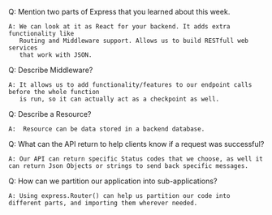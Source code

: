Q:  Mention two parts of Express that you learned about this week.

    A: We can look at it as React for your backend. It adds extra functionality like 
       Routing and Middleware support. Allows us to build RESTfull web services 
       that work with JSON.


Q:  Describe Middleware?

    A: It allows us to add functionality/features to our endpoint calls before the whole function
       is run, so it can actually act as a checkpoint as well.



Q:  Describe a Resource?

    A:  Resource can be data stored in a backend database.



Q:  What can the API return to help clients know if a request was successful?

    A: Our API can return specific Status codes that we choose, as well it can return Json Objects or strings to send back specific messages.



Q:  How can we partition our application into sub-applications?

    A: Using express.Router() can help us partition our code into different parts, and importing them wherever needed.
